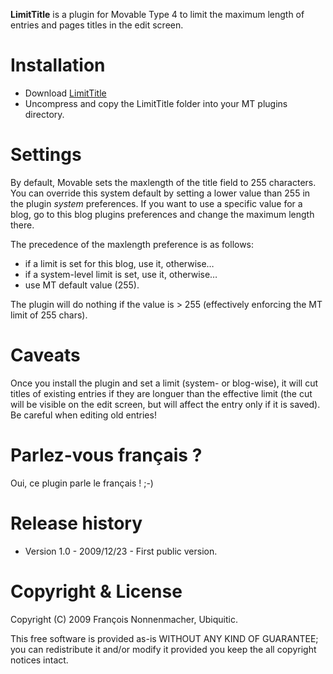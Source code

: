 **LimitTitle** is a plugin for Movable Type 4 to limit the maximum length of entries and pages titles in the edit screen.

# Installation

* Download <a href="http://github.com/padawan/LimitTitle/" onClick="javascript: pageTracker._trackPageview('/software/LimitTitle.github');">LimitTitle</a>
* Uncompress and copy the LimitTitle folder into your MT plugins directory.

# Settings

By default, Movable sets the maxlength of the title field to 255 characters. You can override this system default by setting a lower value than 255 in the plugin _system_ preferences. If you want to use a specific value for a blog, go to this blog plugins preferences and change the maximum length there.

The precedence of the maxlength preference is as follows:
* if a limit is set for this blog, use it, otherwise…
* if a system-level limit is set, use it, otherwise…
* use MT default value (255).

The plugin will do nothing if the value is > 255 (effectively enforcing the MT limit of 255 chars).

# Caveats

Once you install the plugin and set a limit (system- or blog-wise), it will cut titles of existing entries if they are longuer than the effective limit (the cut will be visible on the edit screen, but will affect the entry only if it is saved). Be careful when editing old entries!

# Parlez-vous français ?

Oui, ce plugin parle le français ! ;-)

# Release history

* Version 1.0 - 2009/12/23 - First public version.

# Copyright & License

Copyright (C) 2009 François Nonnenmacher, Ubiquitic.

This free software is provided as-is WITHOUT ANY KIND OF GUARANTEE; you can redistribute it and/or modify it provided you keep the all copyright notices intact.